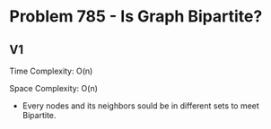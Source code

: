 # Problem 785 - Is Graph Bipartite?

## V1

Time Complexity: O(n)

Space Complexity: O(n)

- Every nodes and its neighbors sould be in different sets to meet Bipartite.
